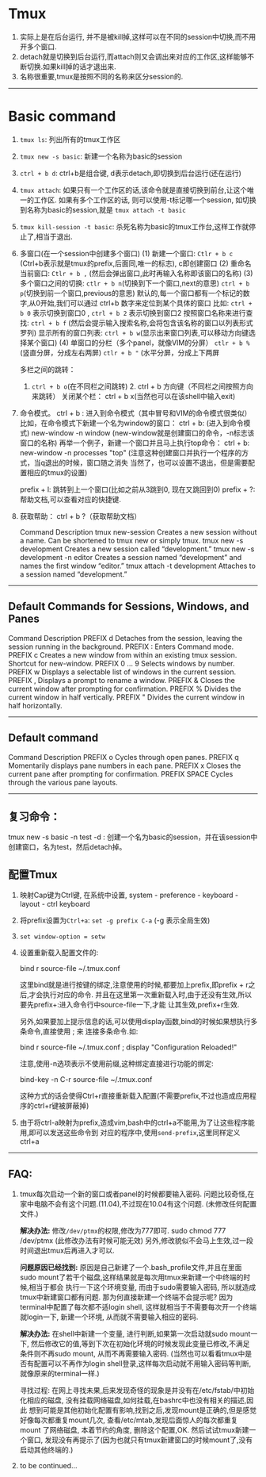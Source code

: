 Tmux
====

1. 实际上是在后台运行, 并不是被kill掉,这样可以在不同的session中切换,而不用开多个窗口.
2. detach就是切换到后台运行,而attach则又会调出来对应的工作区,这样能够不断切换.如果kill掉的话才退出来.
3. 名称很重要,tmux是按照不同的名称来区分session的.

----------------------------

Basic command
===

1. `tmux ls`: 列出所有的tmux工作区
2. `tmux new -s basic`: 新建一个名称为basic的session
3. `ctrl + b d`: ctrl+b是组合键, d表示detach,即切换到后台运行(还在运行)
3. `tmux attach`: 如果只有一个工作区的话,该命令就是直接切换到前台,让这个唯一的工作区.
   如果有多个工作区的话, 则可以使用-t标记哪一个session, 如切换到名称为basic的session,就是
   `tmux attach -t basic`
4. `tmux kill-session -t basic`: 杀死名称为basic的tmux工作台,这样工作就停止了,相当于退出.

5. 多窗口(在一个session中创建多个窗口)
  (1) 新建一个窗口: `Ctlr + b c` (Ctrl+b表示就是tmux的prefix,后面同,唯一的标志), c即创建窗口
  (2) 重命名当前窗口: `Ctlr + b ,` (然后会弹出窗口,此时再输入名称即该窗口的名称)
  (3) 多个窗口之间的切换: `ctlr + b n`(切换到下一个窗口,next的意思)
                          `ctrl + b p`(切换到前一个窗口,previous的意思)
      默认的,每一个窗口都有一个标记的数字,从0开始,我们可以通过 ctrl+b 数字来定位到某个具体的窗口
     比如: `ctrl + b 0` 表示切换到窗口0 , `ctrl + b 2` 表示切换到窗口2
      按照窗口名称来进行查找: `ctrl + b f` (然后会提示输入搜索名称,会将包含该名称的窗口以列表形式罗列)
      显示所有的窗口列表: `ctrl + b w`(显示出来窗口列表,可以移动方向键选择某个窗口)
  (4) 单窗口的分栏（多个panel，就像VIM的分屏）
      `ctlr + b %` (竖直分屏，分成左右两屏)
      `ctlr + b "` (水平分屏，分成上下两屏
	
      多栏之间的跳转：
   	 1. `ctrl + b o`(在不同栏之间跳转)
    	 2. ctrl + b 方向键（不同栏之间按照方向来跳转）
      		关闭某个栏： ctrl + b x(当然也可以在该shell中输入exit)

6. 命令模式。
    ctrl + b : 进入到命令模式（其中冒号和VIM的命令模式很类似）
    比如，在命令模式下新建一个名为window的窗口：
        ctrl + b: (进入到命令模式)
        new-window -n window (new-window就是创建窗口的命令，-n标志该窗口的名称)
    再举一个例子，新建一个窗口并且马上执行top命令：
        ctrl + b:
        new-window -n processes "top" (注意这种创建窗口并执行一个程序的方式，当q退出的时候，窗口随之消失
        当然了，也可以设置不退出，但是需要配置相应的tmux的设置)

    prefix + l: 跳转到上一个窗口(比如之前从3跳到0, 现在又跳回到0)
    prefix + ?: 帮助文档,可以查看对应的快捷键.



7. 获取帮助： ctrl + b ?（获取帮助文档）

	Command                                     Description
	tmux new-session                            Creates a new session without a name. Can be
                                            	    shortened to tmux new or simply tmux.
	tmux new -s development                     Creates a new session called “development.”
	tmux new -s development -n editor           Creates a session named “development” and
	                                            names the first window “editor.”
	tmux attach -t development                  Attaches to a session named “development.”

----------------------------------------------------------------------------------------------------------------

## Default Commands for Sessions, Windows, and Panes

Command                                      Description
PREFIX d                                    Detaches from the session, leaving the session running in the
                                            background.
PREFIX :                                    Enters Command mode.
PREFIX c                                    Creates a new window from within an existing tmux session.
                                            Shortcut for new-window.
PREFIX 0 ... 9                              Selects windows by number.
PREFIX w                                    Displays a selectable list of windows in the current session.
PREFIX ,                                    Displays a prompt to rename a window.
PREFIX &                                    Closes the current window after prompting for confirmation.
PREFIX %                                    Divides the current window in half vertically.
PREFIX "                                    Divides the current window in half horizontally.

-----------------------------------------------------------------------------------------------------------------

## Default command

Command                                      Description
PREFIX o                                     Cycles through open panes.
PREFIX q                                     Momentarily displays pane numbers in each pane.
PREFIX x                                     Closes the current pane after prompting for confirmation.
PREFIX SPACE                                 Cycles through the various pane layouts.

-----------------------------------------------------------------------------------------------------------------

## 复习命令：

tmux new -s basic -n test -d : 创建一个名为basic的session，并在该session中创建窗口，名为test，然后detach掉。


##  配置Tmux

1. 映射Cap键为Ctrl键, 在系统中设置, system - preference - keyboard - layout - ctrl keyboard

2. 将prefix设置为`Ctrl+a`: `set -g prefix C-a` (-g 表示全局生效)

3. `set window-option = setw`

4. 设置重新载入配置文件的:

   	bind r source-file ~/.tmux.conf

   这里bind就是进行按键的绑定,注意使用的时候,都要加上prefix,即prefix + r之后,才会执行对应的命令.
   并且在这里第一次重新载入时,由于还没有生效,所以要先prefix+:进入命令行中source-file一下,才能
   让其生效,prefix+r生效.

   另外,如果要加上提示信息的话,可以使用display函数,bind的时候如果想执行多条命令,直接使用 \; 来
   连接多条命令.如:

   	bind r source-file ~/.tmux.conf \; display "Configuration Reloaded!"

   注意,使用-n选项表示不使用前缀,这种绑定直接进行功能的绑定:

   	bind-key -n C-r source-file ~/.tmux.conf

   这种方式的话会使得Ctrl+r直接重新载入配置(不需要prefix,不过也造成应用程序的ctrl+r键被屏蔽掉)

5. 由于将ctrl-a映射为prefix,造成vim,bash中的ctrl+a不能用,为了让这些程序能用,即可以发送这些命令到
    对应的程序中,使用`send-prefix`,这里同样定义ctrl+a



-------------------------------------

## FAQ:

1. tmux每次启动一个新的窗口或者panel的时候都要输入密码.  问题比较奇怪,在家中电脑不会有这个问题.(11.04),不过现在10.04有这个问题. (未修改任何配置文件.)

	**解决办法:**
	修改`/dev/ptmx`的权限,修改为777即可. sudo chmod 777 /dev/ptmx (此修改办法有时候可能无效)
	另外,修改貌似不会马上生效,过一段时间退出tmux后再进入才可以.

	**问题原因已经找到:**
	原因是自己新建了一个.bash_profile文件,并且在里面sudo mount了若干个磁盘,这样结果就是每次用tmux来新建一个中终端的时候,相当于都会
	执行一下这个环境变量, 而由于sudo需要输入密码, 所以就造成tmux中新建窗口都有问题.
	那为何直接新建一个终端不会提示呢?
	因为terminal中配置了每次都不适login shell, 这样就相当于不需要每次开一个终端就login一下, 新建一个环境, 从而就不需要输入相应的密码.

	**解决办法:**
	在shell中新建一个变量, 进行判断,如果第一次启动就sudo mount一下, 然后修改它的值,等到下次在初始化环境的时候发现此变量已修改,不满足
	条件则不再sudo mount, 从而不再需要输入密码.
	(当然也可以看看tmux中是否有配置可以不再作为login shell登录,这样每次启动就不用输入密码等判断, 就像原来的terminal一样.)
	
	寻找过程:
	在网上寻找未果,后来发现奇怪的现象是并没有在/etc/fstab/中初始化相应的磁盘, 没有挂载网络磁盘,如何挂载,在bashrc中也没有相关的描述,因此
	想到可能是其他初始化配置有影响,找到之后,发现mount是正确的,但是感觉好像每次都重复mount几次, 查看/etc/mtab,发现后面惊人的每次都重复mount
	了网络磁盘, 本着节约的角度, 删除这个配置,OK.
	然后试试tmux新建一个窗口, 发现没有再提示了(因为也就只有tmux新建窗口的时候mount了,没有启动其他终端的.)

2. to be continued...

